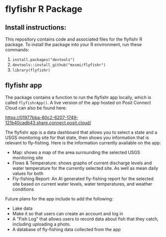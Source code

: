# flyfishr R Package

## Install instructions:

This repository contains code and associated files for the flyfishr R package. 
To install the package into your R environment, run these commands:

1) `install.packages("devtools")`
2) `devtools::install_github("mxsmi/flyfishr")`
3) `library(flyfishr)`

## flyfishr app

The package contains a function to run the flyfishr app locally, which is called 
`flyfishrApp()`. A live version of the app hosted on Posit Connect Cloud can also 
be found here:

<https://01977bba-60c2-6207-1749-121b40cadb43.share.connect.posit.cloud/>

The flyfishr app is a data dashboard that allows you to select a state and a USGS
monitoring site for that state, then shows you information that is relevant to 
fly-fishing. Here is the information currently available on the app:

- Map: shows a map of the area surrounding the selected USGS monitoring site
- Flows & Temperature: shows graphs of current discharge levels and water temperature 
for the currently selected site. As well as mean daily values for both
- Fly-fishing Report: An AI generated fly-fishing report for the selected site based on current
water levels, water temperatures, and weather conditions

Future plans for the app include to add the following:

- Lake data
- Make it so that users can create an account and log in
- A "Fish Log" that allows users to record data about fish that they catch, including
uploading a photo. 
- A database of fly-fishing data collected from the app

